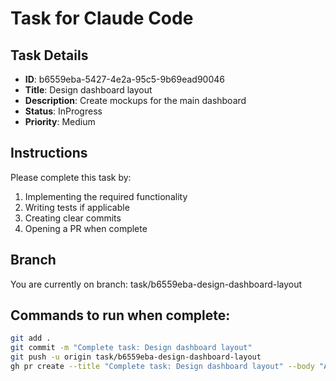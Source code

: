 # Task for Claude Code

## Task Details
- **ID**: b6559eba-5427-4e2a-95c5-9b69ead90046
- **Title**: Design dashboard layout
- **Description**: Create mockups for the main dashboard
- **Status**: InProgress
- **Priority**: Medium

## Instructions
Please complete this task by:
1. Implementing the required functionality
2. Writing tests if applicable
3. Creating clear commits
4. Opening a PR when complete

## Branch
You are currently on branch: task/b6559eba-design-dashboard-layout

## Commands to run when complete:
```bash
git add .
git commit -m "Complete task: Design dashboard layout"
git push -u origin task/b6559eba-design-dashboard-layout
gh pr create --title "Complete task: Design dashboard layout" --body "Automated task completion for: Create mockups for the main dashboard"
```
